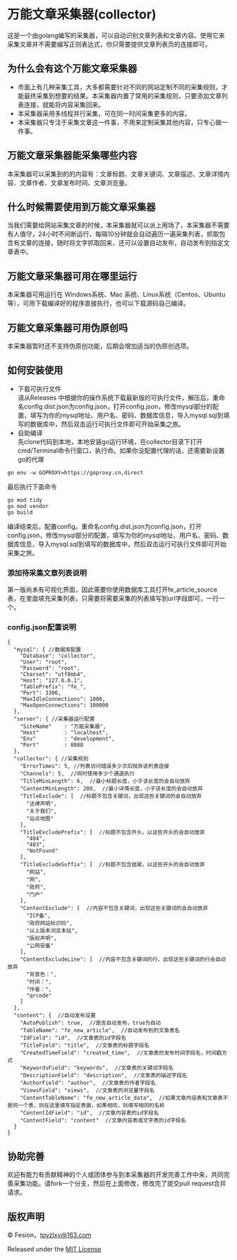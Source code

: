 # 万能文章采集器(collector)
这是一个由golang编写的采集器，可以自动识别文章列表和文章内容。使用它来采集文章并不需要编写正则表达式，你只需要提供文章列表页的连接即可。

## 为什么会有这个万能文章采集器
* 市面上有几种采集工具，大多都需要针对不同的网站定制不同的采集规则，才能最终采集到想要的结果。本采集器内置了常用的采集规则，只要添加文章列表连接，就能将内容采集回来。
* 本采集器采用多线程并行采集，可在同一时间采集更多的内容。
* 本采集器只专注于采集文章这一件事，不用来定制采集其他内容，只专心做一件事。

## 万能文章采集器能采集哪些内容
本采集器可以采集到的的内容有：文章标题、文章关键词、文章描述、文章详情内容、文章作者、文章发布时间、文章浏览量。

## 什么时候需要使用到万能文章采集器
当我们需要给网站采集文章的时候，本采集器就可以派上用场了，本采集器不需要有人值守，24小时不间断运行，每隔10分钟就会自动遍历一遍采集列表，抓取包含有文章的连接，随时将文字抓取回来，还可以设置自动发布，自动发布到指定文章表中。

## 万能文章采集器可用在哪里运行
本采集器可用运行在 Windows系统、Mac 系统、Linux系统（Centos、Ubuntu等），可用下载编译好的程序直接执行，也可以下载源码自己编译。

## 万能文章采集器可用伪原创吗
本采集器暂时还不支持伪原创功能，后期会增加适当的伪原创选项。

## 如何安装使用
* 下载可执行文件  
  请从Releases 中根据你的操作系统下载最新版的可执行文件，解压后，重命名config.dist.json为config.json，打开config.json，修改mysql部分的配置，填写为你的mysql地址、用户名、密码、数据库信息，导入mysql.sql到填写的数据库中，然后双击运行可执行文件即可开始采集之旅。
* 自助编译  
  先clone代码到本地，本地安装go运行环境，在collector目录下打开cmd/Terminal命令行窗口，执行命。如果你没配置代理的话，还需要新设置go的代理
```shell script
go env -w GOPROXY=https://goproxy.cn,direct
```
  最后执行下面命令  
```shell script
go mod tidy
go mod vendor
go build
```
编译结束后，配置config。重命名config.dist.json为config.json，打开config.json，修改mysql部分的配置，填写为你的mysql地址、用户名、密码、数据库信息，导入mysql.sql到填写的数据库中，然后双击运行可执行文件即可开始采集之旅。

### 添加待采集文章列表说明
第一版尚未有可视化界面，因此需要你使用数据库工具打开fe_article_source 表，在里面填充采集列表，只需要将需要采集的列表填写到url字段即可，一行一个。

### config.json配置说明
```
{
  "mysql": { //数据库配置
    "Database": "collector",
    "User": "root",
    "Password": "root",
    "Charset": "utf8mb4",
    "Host": "127.0.0.1",
    "TablePrefix": "fe_",
    "Port": 3306,
    "MaxIdleConnections": 1000,
    "MaxOpenConnections": 100000
  },
  "server": { //采集器运行配置
    "SiteName"    : "万能采集器",
    "Host"        : "localhost",
    "Env"         : "development",
    "Port"        : 8088
  },
  "collector": { //采集规则
    "ErrorTimes": 5, //列表访问错误多少次后抛弃该列表连接
    "Channels": 5,  //同时使用多少个通道执行
    "TitleMinLength": 6,  //最小标题长度，小于该长度的会自动放弃
    "ContentMinLength": 200,  //最小详情长度，小于该长度的会自动放弃
    "TitleExclude": [  //标题不包含关键词，出现这些关键词的会自动放弃
      "法律声明",
      "关于我们",
      "站点地图"
    ],
    "TitleExcludePrefix": [  //标题不包含开头，以这些开头的会自动放弃
      "404",
      "403",
      "NotFound"
    ],
    "TitleExcludeSuffix": [  //标题不包含结尾，以这些开头的会自动放弃
      "网站",
      "网",
      "政府",
      "门户"
    ],
    "ContentExclude": [  //内容不包含关键词，出现这些关键词的会自动放弃
      "ICP备",
      "政府网站标识码",
      "以上版本浏览本站",
      "版权声明",
      "公网安备"
    ],
    "ContentExcludeLine": [  //内容不包含关键词的行，出现这些关键词的行会自动放弃
      "背景色：",
      "时间：",
      "作者：",
      "qrcode"
    ]
  },
  "content": {  //自动发布设置
    "AutoPublish": true,  //是否自动发布，true为自动
    "TableName": "fe_new_article",  //自动发布到的文章表名
    "IdField": "id",  //文章表的id字段名
    "TitleField": "title",  //文章表的标题字段名
    "CreatedTimeField": "created_time",  //文章表的发布时间字段名，时间戳方式
    "KeywordsField": "keywords",  //文章表的关键词字段名
    "DescriptionField": "description",  //文章表的描述字段名
    "AuthorField": "author",  //文章表的作者字段名
    "ViewsField": "views",  //文章表的浏览量字段名
    "ContentTableName": "fe_new_article_data",  //如果文章内容表和文章表不是同一个表，则在这里填写指定表面，如果相同，则填写相同的名称
    "ContentIdField": "id",  //文章内容表的id字段名
    "ContentField": "content"  //文章内容表或文字表的id字段名
  }
}
```

## 协助完善
欢迎有能力有贡献精神的个人或团体参与到本采集器的开发完善工作中来，共同完善采集功能。请fork一个分支，然后在上面修改，修改完了提交pull request合并请求。

## 版权声明
© Fesion，tpyzlxy@163.com

Released under the [MIT License](https://github.com/fesiong/collector/blob/master/License)